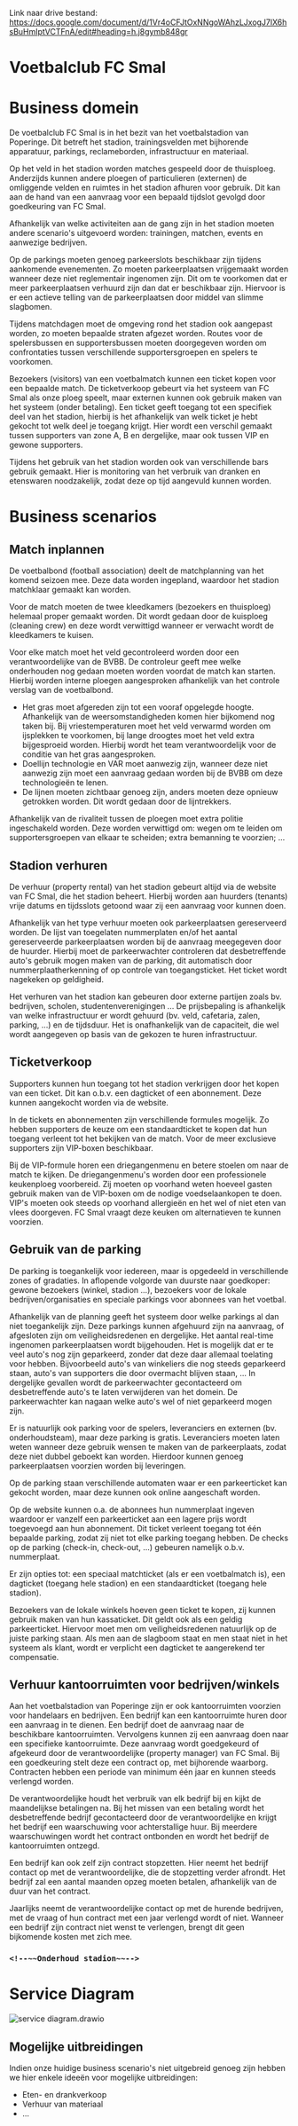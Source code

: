 Link naar drive bestand: https://docs.google.com/document/d/1Vr4oCFJtOxNNgoWAhzLJxogJ7lX6hsBuHmIptVCTFnA/edit#heading=h.j8gymb848gr

# Voetbalclub FC Smal

# Business domein

De voetbalclub FC Smal is in het bezit van het voetbalstadion van Poperinge. Dit betreft het stadion, trainingsvelden met bijhorende apparatuur, parkings, reclameborden, infrastructuur en materiaal.

Op het veld in het stadion worden matches gespeeld door de thuisploeg. Anderzijds kunnen andere ploegen of particulieren (externen) de omliggende velden en ruimtes in het stadion afhuren voor gebruik. Dit kan aan de hand van een aanvraag voor een bepaald tijdslot gevolgd door goedkeuring van FC Smal.

Afhankelijk van welke activiteiten aan de gang zijn in het stadion moeten andere scenario's uitgevoerd worden: trainingen, matchen, events en aanwezige bedrijven.

Op de parkings moeten genoeg parkeerslots beschikbaar zijn tijdens aankomende evenementen. Zo moeten parkeerplaatsen vrijgemaakt worden wanneer deze niet reglementair ingenomen zijn. Dit om te voorkomen dat er meer parkeerplaatsen verhuurd zijn dan dat er beschikbaar zijn. Hiervoor is er een actieve telling van de parkeerplaatsen door middel van slimme slagbomen.

Tijdens matchdagen moet de omgeving rond het stadion ook aangepast worden, zo moeten bepaalde straten afgezet worden. Routes voor de spelersbussen en supportersbussen moeten doorgegeven worden om confrontaties tussen verschillende supportersgroepen en spelers te voorkomen.

Bezoekers (visitors) van een voetbalmatch kunnen een ticket kopen voor een bepaalde match. De ticketverkoop gebeurt via het systeem van FC Smal als onze ploeg speelt, maar externen kunnen ook gebruik maken van het systeem (onder betaling). Een ticket geeft toegang tot een specifiek deel van het stadion, hierbij is het afhankelijk van welk ticket je hebt gekocht tot welk deel je toegang krijgt. Hier wordt een verschil gemaakt tussen supporters van zone A, B en dergelijke, maar ook tussen VIP en gewone supporters.

Tijdens het gebruik van het stadion worden ook van verschillende bars gebruik gemaakt. Hier is monitoring van het verbruik van dranken en etenswaren noodzakelijk, zodat deze op tijd aangevuld kunnen worden.

<div style="page-break-after: always; break-after: page;"></div>

# Business scenarios

## Match inplannen

De voetbalbond (football association) deelt de matchplanning van het komend seizoen mee. Deze data worden ingepland, waardoor het stadion matchklaar gemaakt kan worden.

Voor de match moeten de twee kleedkamers (bezoekers en thuisploeg) helemaal proper gemaakt worden. Dit wordt gedaan door de kuisploeg (cleaning crew) en deze wordt verwittigd wanneer er verwacht wordt de kleedkamers te kuisen.

Voor elke match moet het veld gecontroleerd worden door een verantwoordelijke van de BVBB. De controleur geeft mee welke onderhouden nog gedaan moeten worden voordat de match kan starten. Hierbij worden interne ploegen aangesproken afhankelijk van het controle verslag van de voetbalbond.

- Het gras moet afgereden zijn tot een vooraf opgelegde hoogte. Afhankelijk van de weersomstandigheden komen hier bijkomend nog taken bij. Bij vriestemperaturen moet het veld verwarmd worden om ijsplekken te voorkomen, bij lange droogtes moet het veld extra bijgesproeid worden. Hierbij wordt het team verantwoordelijk voor de conditie van het gras aangesproken.
- Doellijn technologie en VAR moet aanwezig zijn, wanneer deze niet aanwezig zijn moet een aanvraag gedaan worden bij de BVBB om deze technologieën te lenen.
- De lijnen moeten zichtbaar genoeg zijn, anders moeten deze opnieuw getrokken worden. Dit wordt gedaan door de lijntrekkers.

Afhankelijk van de rivaliteit tussen de ploegen moet extra politie ingeschakeld worden. Deze worden verwittigd om: wegen om te leiden om supportersgroepen van elkaar te scheiden; extra bemanning te voorzien; ...

<!--(Martijn) Dit heeft niet echt betrekking tot ons systeem volgens mij, misschien beter achterwege laten;-->

<!--(Stijn) Wel relevant, want dan wordt de politie verwittigd. Dus is de politie een extra factor, gebruik makend van het systeem.-->

<!--(Lars) ik vind dit ook wel goed, met die kuisploeg enzo.-->

<!--(Arthur) kzit nog eens te peinzen: eigenlijk moeten we hier ook rekening houden met bv. de leveranciers (eten etc.) want dit hoort ook allemaal bij het inplannen van de match;-->

<!--je moet deze leveranciers allemaal contacteren om ervoor te zorgen dat hun producten tegen de matchdag bij jou liggen.-->

<!--Tzelfde kan eig. ook gezegd worden over bv. de parking; je zou moeten laten weten aan de externe bedrijven/winkels dat er die dag match is; waardoor ook zij daar rekening mee kunnen houden, of zelfs op in spelen. als we spreken over 'planning', hoort dit er allemaal bij-->

## Stadion verhuren

De verhuur (property rental) van het stadion gebeurt altijd via de website van FC Smal, die het stadion beheert. Hierbij worden aan huurders (tenants) vrije datums en tijdsslots getoond waar zij een aanvraag voor kunnen doen.

Afhankelijk van het type verhuur moeten ook parkeerplaatsen gereserveerd worden. De lijst van toegelaten nummerplaten en/of het aantal gereserveerde parkeerplaatsen worden bij de aanvraag meegegeven door de huurder. Hierbij moet de parkeerwachter controleren dat desbetreffende auto's gebruik mogen maken van de parking, dit automatisch door nummerplaatherkenning of op controle van toegangsticket. Het ticket wordt nagekeken op geldigheid.

Het verhuren van het stadion kan gebeuren door externe partijen zoals bv. bedrijven, scholen, studentenverenigingen ... De prijsbepaling is afhankelijk van welke infrastructuur er wordt gehuurd (bv. veld, cafetaria, zalen, parking, ...) en de tijdsduur. Het is onafhankelijk van de capaciteit, die wel wordt aangegeven op basis van de gekozen te huren infrastructuur.

<div style="page-break-after: always; break-after: page;"></div>

## Ticketverkoop

<!--(Martijn) Alvorens diep op de verschillende niveaus in te gaan zou ik gewoon uitleggen dat mensen een ticket kunnen kopen en dat ze dan inchecken op de dag van de match. Dat is de belangrijkste functionaliteit.-->

<!--(Stijn) Ticketverkoop prioriteit. De gradaties kan je wel gebruiken als inkleding.-->

<!--Wel heel weinig betrokken factors, uiteindelijk maar 1 interactie. Client <-> Online ticketverkoop.-->

<!--Door het gebruik van VIP-tickets is het wel noodzakelijk dat er gebruik gemaakt wordt van het systeem.-->

<!--Voor hoeveel mensen moeten er gerechten voorzien worden.-->

<!--Allergiën-->

<!--Verzoeken-->

<!-- => Mss beter als een ander scenario gebruiken.-->

Supporters kunnen hun toegang tot het stadion verkrijgen door het kopen van een ticket. Dit kan o.b.v. een dagticket of een abonnement. Deze kunnen aangekocht worden via de website.

In de tickets en abonnementen zijn verschillende formules mogelijk. Zo hebben supporters de keuze om een standaardticket te kopen dat hun toegang verleent tot het bekijken van de match. Voor de meer exclusieve supporters zijn VIP-boxen beschikbaar.

Bij de VIP-formule horen een driegangenmenu en betere stoelen om naar de match te kijken. De driegangenmenu's worden door een professionele keukenploeg voorbereid. Zij moeten op voorhand weten hoeveel gasten gebruik maken van de VIP-boxen om de nodige voedselaankopen te doen. VIP's moeten ook steeds op voorhand allergieën en het wel of niet eten van vlees doorgeven. FC Smal vraagt deze keuken om alternatieven te kunnen voorzien.

<!--
<!--(Stijn) Dit deel zou eig. weggelaten mogen worden.-->

<!--(Arthur) Tenzij we de interacties met ons systeem uitleggen: registreren als abonnee, gegevens ingeven (nummerplaat etc), abonnement dan kopen op website, ...-->

<!--=> in feite kunnen we ook hier een apart scenario van maken. het kopen van een abonnement (voor de eerste keer weliswaar)-->

<!--Eén maand voor de match opent de ticketverkoop. Als deze geopend is kunnen supporters van de thuisploeg of van de bezoekers een plekje reserveren voor zichzelf of voor meerdere personen (max. 5). Er zijn verschillende levels van tickets. Je hebt de gewone stoeltjes, waarvan de prijs stijgt des te beter de plaatsen. Maar er zijn ook de VIP boxes die supporters kunnen huren. Bij de VIP boxes kan een maaltijd genomen worden.-->

<!--Trouwe supporters van FC Smal kunnen in het begin van het seizoen een abonnement kopen, dit geeft hen toegang tot alle matches met zekerheid van plekken tussen andere abonnementen houders. Dit abonnement kan je in één keer afbetalen maar kan ook een maandelijkse storting zijn. Het is goedkoper wanneer het direct betaald wordt.-->

<!--Supporters hebben ook de mogelijkheid om lid te worden van de fanclub. Hiervoor betaalt men een maandelijkse prijs (wel stukken lager dan het abonnement). Wanneer een supporter lid is van de fanclub krijgt die eerder toegang tot tickets en aan een lagere prijs voor betere zitjes.-->

## Gebruik van de parking

De parking is toegankelijk voor iedereen, maar is opgedeeld in verschillende zones of gradaties. In aflopende volgorde van duurste naar goedkoper: gewone bezoekers (winkel, stadion ...), bezoekers voor de lokale bedrijven/organisaties en speciale parkings voor abonnees van het voetbal.

Afhankelijk van de planning geeft het systeem door welke parkings al dan niet toegankelijk zijn. Deze parkings kunnen afgehuurd zijn na aanvraag, of afgesloten zijn om veiligheidsredenen en dergelijke. Het aantal real-time ingenomen parkeerplaatsen wordt bijgehouden. Het is mogelijk dat er te veel auto's nog zijn geparkeerd, zonder dat deze daar allemaal toelating voor hebben. Bijvoorbeeld auto's van winkeliers die nog steeds geparkeerd staan, auto's van supporters die door overmacht blijven staan, ... In dergelijke gevallen wordt de parkeerwachter gecontacteerd om desbetreffende auto's te laten verwijderen van het domein. De parkeerwachter kan nagaan welke auto's wel of niet geparkeerd mogen zijn.

Er is natuurlijk ook parking voor de spelers, leveranciers en externen (bv. onderhoudsteam), maar deze parking is gratis. Leveranciers moeten laten weten wanneer deze gebruik wensen te maken van de parkeerplaats, zodat deze niet dubbel geboekt kan worden. Hierdoor kunnen genoeg parkeerplaatsen voorzien worden bij leveringen.

Op de parking staan verschillende automaten waar er een parkeerticket kan gekocht worden, maar deze kunnen ook online aangeschaft worden.

Op de website kunnen o.a. de abonnees hun nummerplaat ingeven waardoor er vanzelf een parkeerticket aan een lagere prijs wordt toegevoegd aan hun abonnement. Dit ticket verleent toegang tot één bepaalde parking, zodat zij niet tot elke parking toegang hebben. De checks op de parking (check-in, check-out, ...) gebeuren namelijk o.b.v. nummerplaat.

Er zijn opties tot: een speciaal matchticket (als er een voetbalmatch is), een dagticket (toegang hele stadion) en een standaardticket (toegang hele stadion).

Bezoekers van de lokale winkels hoeven geen ticket te kopen, zij kunnen gebruik maken van hun kassaticket. Dit geldt ook als een geldig parkeerticket. Hiervoor moet men om veiligheidsredenen natuurlijk op de juiste parking staan. Als men aan de slagboom staat en men staat niet in het systeem als klant, wordt er verplicht een dagticket te aangerekend ter compensatie.

## Verhuur kantoorruimten voor bedrijven/winkels

Aan het voetbalstadion van Poperinge zijn er ook kantoorruimten voorzien voor handelaars en bedrijven. Een bedrijf kan een kantoorruimte huren door een aanvraag in te dienen. Een bedrijf doet de aanvraag naar de beschikbare kantoorruimten. Vervolgens kunnen zij een aanvraag doen naar een specifieke kantoorruimte. Deze aanvraag wordt goedgekeurd of afgekeurd door de verantwoordelijke (property manager) van FC Smal. Bij een goedkeuring stelt deze een contract op, met bijhorende waarborg. Contracten hebben een periode van minimum één jaar en kunnen steeds verlengd worden.

De verantwoordelijke houdt het verbruik van elk bedrijf bij en kijkt de maandelijkse betalingen na. Bij het missen van een betaling wordt het desbetreffende bedrijf gecontacteerd door de verantwoordelijke en krijgt het bedrijf een waarschuwing voor achterstallige huur. Bij meerdere waarschuwingen wordt het contract ontbonden en wordt het bedrijf de kantoorruimten ontzegd.

Een bedrijf kan ook zelf zijn contract stopzetten. Hier neemt het bedrijf contact op met de verantwoordelijke, die de stopzetting verder afrondt. Het bedrijf zal een aantal maanden opzeg moeten betalen, afhankelijk van de duur van het contract.

Jaarlijks neemt de verantwoordelijke contact op met de hurende bedrijven, met de vraag of hun contract met een jaar verlengd wordt of niet. Wanneer een bedrijf zijn contract niet wenst te verlengen, brengt dit geen bijkomende kosten met zich mee.

### `<!--~~Onderhoud stadion~~-->`

<!--(Arthur) Dees eeft redelijk wat overlap met de 'match inplannen', dus kweet niet egt wat we hiermee willen doen-->

<!--Met elke match moet er vooraf minstens één training ingepland worden en minstens één team meeting om de tactieken te bespreken. De tijdsstippen van de match, training en meeting worden meegedeeld met de spelers, trainer, staf en de verantwoordelijke voor het onderhoud van de velden. Deze laatste moeten zorgen dat het veld tegen de match speelklaar is.-->

<!--(Stijn) Ja klopt, ik zou het eerder weglaten dan.-->

<!--Drie uur voordat de match start kunnen supporters het machtige stadion bezoeken en in de merchandise shop iets kopen en in het café, cafetaria 'de sporthalle' bij Carlo en Melanie, iets drinken. Tegen drie uur voor de match moeten, naast het stadion in zijn geheel, dus ook de shops en de cafetaria klaarstaan. -->

<div style="page-break-after: always; break-after: page;"></div>

# Service Diagram

<!--(Stijn) Nog toe te voegen:-->

<!--- VIP-boxen: keukencrew die moeten weten voor hoeveel mensen ze gerechten moeten voorzien en welke allergiën of vegitariërs er zijn.-->

<!--Bij het verhuur van kantoorruimtes, moet daar ook geen verantwoordelijke van FC Smal  rechtstreeks verbonden zijn daarmee? (Allez ben luidop aan het denken nu, ik kan echt totaal fout zijn. :'(  )-->

<!--(Arthur) Kben nu ff aant denken hé, stel da we het scenario 'abonnement kopen (als nieuw lid)' erbij pakken, dan krijgen we een héél registratieproces erbij (!)-->

![service diagram.drawio](service_diagram.png)

## Mogelijke uitbreidingen

Indien onze huidige business scenario's niet uitgebreid genoeg zijn hebben we hier enkele ideeën voor mogelijke uitbreidingen:

* Eten- en drankverkoop
* Verhuur van materiaal
* ...
